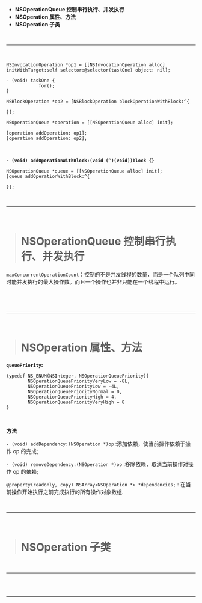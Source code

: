 - **NSOperationQueue 控制串行执行、并发执行**
- **NSOperation 属性、方法**
- **NSOperation 子类**




<br/>

***
<br/>


```
NSInvocationOperation *op1 = [[NSInvocationOperation alloc] initWithTarget:self selector:@selector(taskOne) object: nil];

- (void) taskOne {
            for();
}

NSBlockOperation *op2 = [NSBlockOperation blockOperationWithBlock:^{

}];

NSOperationQueue *operation = [[NSOperationQueue alloc] init];

[operation addOperation: op1];
[operation addOperation: op2];

```


<br/>

**`- (void) addOperationWithBlock:(void (^)(void))block {}`**

```
NSOperationQueue *queue = [[NSOperationQueue alloc] init];
[queue addOperationWithBlock:^{
      
}];

```


<br/>

***
<br/>


># NSOperationQueue 控制串行执行、并发执行

`maxConcurrentOperationCount`：控制的不是并发线程的数量，而是一个队列中同时能并发执行的最大操作数。而且一个操作也并非只能在一个线程中运行。

```


```

<br/>

***
<br/>

># NSOperation 属性、方法

**`queuePriority`:**

```
typedef NS_ENUM(NSInteger, NSOperationQueuePriority){
        NSOperationQueuePriorityVeryLow = -8L,
        NSOperationQueuePriorityLow = -4L,
        NSOperationQueuePriorityNormal = 0,
        NSOperationQueuePriorityHigh = 4,
        NSOperationQueuePriorityVeryHigh = 8
}

```


<br/>

**方法**

`- (void) addDependency:(NSOperation *)op`  :添加依赖，使当前操作依赖于操作 op 的完成;

`- (void) removeDependency:(NSOperation *)op`  :移除依赖，取消当前操作对操作 op 的依赖;

`@property(readonly, copy) NSArray<NSOperation *> *dependencies;` :  在当前操作开始执行之前完成执行的所有操作对象数组.



<br/>

***
<br/>

>#  NSOperation 子类





<br/>

***
<br/>



<br/>

***
<br/>

